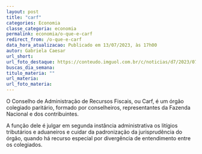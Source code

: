```yaml
---
layout: post
title: "carf"
categories: Economia
classe_categoria: economia
permalink: economia/o-que-e-carf
redirect_from: /o-que-e-carf
data_hora_atualizacao: Publicado em 13/07/2023, às 17h00
autor: Gabriela Caesar
url_short: 
url_foto_destaque: https://conteudo.imguol.com.br/c/noticias/d7/2023/07/06/tela-de-celular-com-o-app-threads-da-meta-1688648748382_v2_900x506.jpg
buscas_dia_semana: 
titulo_materia: ""
url_materia: 
url_foto_materia: 
---
```

O Conselho de Administração de Recursos Fiscais, ou Carf, é um órgão colegiado paritário, formado por conselheiros, representantes da Fazenda Nacional e dos contribuintes. 

A função dele é julgar em segunda instância administrativa os litígios tributários e aduaneiros e cuidar da padronização da jurisprudência do órgão, quando há recurso especial por divergência de entendimento entre os colegiados.

